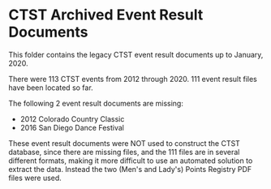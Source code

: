 # CTST Archived Event Result Documents

This folder contains the legacy CTST event result documents up to January, 2020.

There were 113 CTST events from 2012 through 2020. 111 event result files have been located so far.

The following 2 event result documents are missing:

- 2012 Colorado Country Classic
- 2016 San Diego Dance Festival

These event result documents were NOT used to construct the CTST database, since there are missing files, and the 111 files are in several different formats, making it more difficult to use an automated solution to extract the data. Instead the two (Men's and Lady's) Points Registry PDF files were used.
